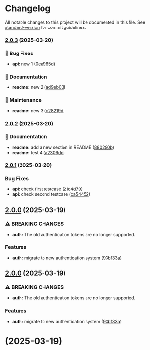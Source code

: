 # Changelog

All notable changes to this project will be documented in this file. See [standard-version](https://github.com/conventional-changelog/standard-version) for commit guidelines.

### [2.0.3](https://github.com/Bhavishya-jasuja/SemanticVersioning/compare/v2.0.2...v2.0.3) (2025-03-20)


### 🐛 Bug Fixes

* **api:** new 1 ([0ea965d](https://github.com/Bhavishya-jasuja/SemanticVersioning/commit/0ea965da92636ac9a96f85a1021ac2656d30bbd8))


### 📝 Documentation

* **readme:** new 2 ([ad9eb03](https://github.com/Bhavishya-jasuja/SemanticVersioning/commit/ad9eb03538a24e539995087938eef51a8e2e779b))


### 🔧 Maintenance

* **readme:** new 3 ([c28219d](https://github.com/Bhavishya-jasuja/SemanticVersioning/commit/c28219d73c068bf7f988cab259ffc75c9e4eb18b))

### [2.0.2](https://github.com/Bhavishya-jasuja/SemanticVersioning/compare/v2.0.1...v2.0.2) (2025-03-20)


### 📝 Documentation

* **readme:** add a new section in README ([880290b](https://github.com/Bhavishya-jasuja/SemanticVersioning/commit/880290b41c9fbc3f9620e3d0844f204b4ad2418d))
* **readme:** test 4 ([a2306dd](https://github.com/Bhavishya-jasuja/SemanticVersioning/commit/a2306dd87c0ab7d2b5dffdfae4c855a9bcf74098))

### [2.0.1](https://github.com/Bhavishya-jasuja/SemanticVersioning/compare/v2.0.0...v2.0.1) (2025-03-20)


### Bug Fixes

* **api:** check first testcase ([21c4d79](https://github.com/Bhavishya-jasuja/SemanticVersioning/commit/21c4d79959cbcac9968a5d12a661d5aa00414f6b))
* **api:** check second testcase ([ca54452](https://github.com/Bhavishya-jasuja/SemanticVersioning/commit/ca544523dc1cfc07e4876fe9fb343fa09dd2a66d))

## [2.0.0](https://github.com/Bhavishya-jasuja/SemanticVersioning/compare/v1.0.0...v2.0.0) (2025-03-19)


### ⚠ BREAKING CHANGES

* **auth:** The old authentication tokens are no longer supported.

### Features

* **auth:** migrate to new authentication system ([93bf33a](https://github.com/Bhavishya-jasuja/SemanticVersioning/commit/93bf33a232e224c8e249be2d570dea1f08a6055d))

## [2.0.0](https://github.com/Bhavishya-jasuja/SemanticVersioning/compare/v1.0.0...v2.0.0) (2025-03-19)


### ⚠ BREAKING CHANGES

* **auth:** The old authentication tokens are no longer supported.

### Features

* **auth:** migrate to new authentication system ([93bf33a](https://github.com/Bhavishya-jasuja/SemanticVersioning/commit/93bf33a232e224c8e249be2d570dea1f08a6055d))

# [](https://github.com/Bhavishya-jasuja/SemanticVersioning/compare/v1.0.0...v) (2025-03-19)
